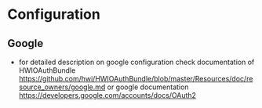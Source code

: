 Configuration
=============

Google
------
- for detailed description on google configuration check documentation of HWIOAuthBundle https://github.com/hwi/HWIOAuthBundle/blob/master/Resources/doc/resource_owners/google.md
or google documentation https://developers.google.com/accounts/docs/OAuth2
